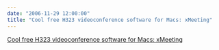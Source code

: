 ```yaml
---
date: "2006-11-29 12:00:00"
title: "Cool free H323 videoconference software for Macs: xMeeting"
---
```


[Cool free H323 videoconference software for Macs: xMeeting](/lemire/blog/2006/11-29-cool-free-h323-videoconference-software-for-macs-xmeeting)

